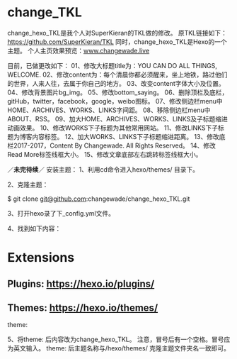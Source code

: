 # change_TKL
change_hexo_TKL是我个人对SuperKieran的TKL做的修改。
原TKL链接如下：https://github.com/SuperKieran/TKL
同时，change_hexo_TKL是Hexo的一个主题。
个人主页效果预览：www.changewade.live

目前，已做更改如下：
01、修改大标题title为：YOU CAN DO ALL THINGS, WELCOME.
02、修改content为：每个清晨你都必须醒来，坐上地铁，路过他们的世界，人来人往，去属于你自己的地方。
03、改变content字体大小及位置。
04、修改背景图片bg_img。
05、修改bottom_saying。
06、删除顶栏及底栏，gitHub，twitter，facebook，google，weibo图标。
07、修改侧边栏menu中HOME、ARCHIVES、WORKS、LINKS字间距。
08、移除侧边栏menu中ABOUT、RSS。
09、加大HOME、ARCHIVES、WORKS、LINKS及子标题缩进动画效果。
10、修改WORKS下子标题为其他常用网站。
11、修改LINKS下子标题为博客内容标签。
12、加大WORKS、LINKS下子标题缩进距离。
13、修改底栏2017-2017，Content By Changewade. All Rights Reserved。
14、修改Read More标签线框大小。
15、修改文章底部左右跳转标签线框大小。

／********************未完待续********************／
安装主题：
1、利用cd命令进入hexo/themes/ 目录下。

2、克隆主题：

$ git clone git@github.com:changewade/change_hexo_TKL.git

3、打开hexo录了下_config.yml文件。

4、找到如下内容：

# Extensions
## Plugins: https://hexo.io/plugins/
## Themes: https://hexo.io/themes/
theme: 

5、将theme: 后内容改为change_hexo_TKL。
注意，冒号后有一个空格。冒号应为英文输入。
theme: 后主题名称与/hexo/themes/ 克隆主题文件夹名一致即可。


